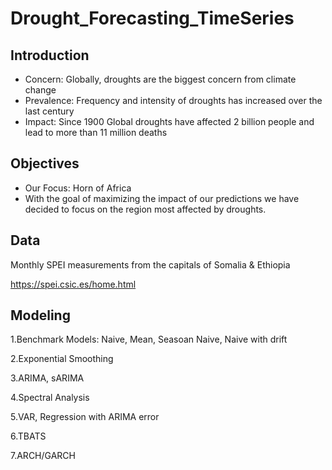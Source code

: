 # Drought_Forecasting_TimeSeries


## Introduction
- Concern: Globally, droughts are the biggest concern from climate change
- Prevalence: Frequency and intensity of droughts has increased over the last century
- Impact: Since 1900 Global droughts have affected 2 billion people and lead to more than 11 million deaths

## Objectives
- Our Focus: Horn of Africa
- With the goal of maximizing the impact of our predictions we have decided to focus on the region most affected by droughts.

## Data
Monthly SPEI measurements from the capitals of Somalia & Ethiopia 

https://spei.csic.es/home.html


## Modeling
1.Benchmark Models: Naive, Mean, Seasoan Naive, Naive with drift

2.Exponential Smoothing

3.ARIMA, sARIMA

4.Spectral Analysis

5.VAR, Regression with ARIMA error

6.TBATS

7.ARCH/GARCH


